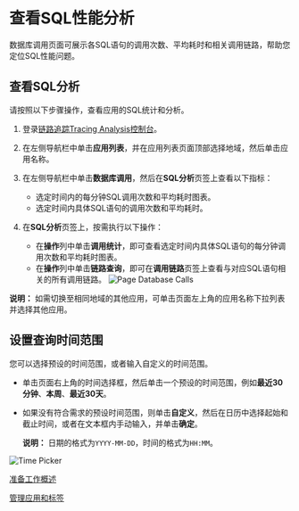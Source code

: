 # 查看SQL性能分析

数据库调用页面可展示各SQL语句的调用次数、平均耗时和相关调用链路，帮助您定位SQL性能问题。

## 查看SQL分析

请按照以下步骤操作，查看应用的SQL统计和分析。

1.  登录[链路追踪Tracing Analysis控制台](https://tracing-sg.console.aliyun.com/)。

2.  在左侧导航栏中单击**应用列表**，并在应用列表页面顶部选择地域，然后单击应用名称。

3.  在左侧导航栏中单击**数据库调用**，然后在**SQL分析**页签上查看以下指标：

    -   选定时间内的每分钟SQL调用次数和平均耗时图表。
    -   选定时间内具体SQL语句的调用次数和平均耗时。
4.  在**SQL分析**页签上，按需执行以下操作：

    -   在**操作**列中单击**调用统计**，即可查看选定时间内具体SQL语句的每分钟调用次数和平均耗时图表。
    -   在**操作**列中单击**链路查询**，即可在**调用链路**页签上查看与对应SQL语句相关的所有调用链路。
    ![Page Database Calls](https://static-aliyun-doc.oss-accelerate.aliyuncs.com/assets/img/zh-CN/2934974951/p53845.png)


**说明：** 如需切换至相同地域的其他应用，可单击页面左上角的应用名称下拉列表并选择其他应用。

## 设置查询时间范围

您可以选择预设的时间范围，或者输入自定义的时间范围。

-   单击页面右上角的时间选择框，然后单击一个预设的时间范围，例如**最近30分钟**、**本周**、**最近30天**。
-   如果没有符合需求的预设时间范围，则单击**自定义**，然后在日历中选择起始和截止时间，或者在文本框内手动输入，并单击**确定**。

    **说明：** 日期的格式为`YYYY-MM-DD`，时间的格式为`HH:MM`。


![Time Picker](../images/p53830.png "查询时间范围选择器")

[准备工作概述](/intl.zh-CN/准备工作/准备工作概述.md)

[管理应用和标签](/intl.zh-CN/控制台操作/应用管理/管理应用和标签.md)

